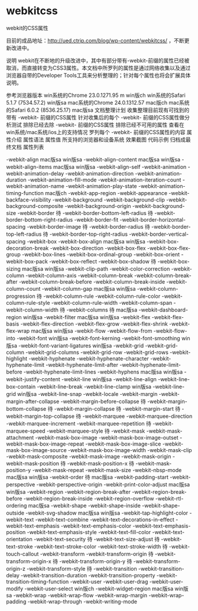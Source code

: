webkitcss
=========
webkit的CSS属性

目前的成品地址：http://ued.ctrip.com/blog/wp-content/webkitcss/ ，不断更新改进中。

说明
webkit在不断地的升级改进中，其中有部分带有-webkit-前缀的属性已经被取消，而直接转变为CSS3属性。本文档中所罗列的属性是通过网络收集以及通过浏览器自带的Developer Tools工具来分析整理的；针对每个属性也将会扩展具体说明。

参考浏览器版本
win系统的Chrome 23.0.1271.95 m win版ch
win系统的Safari 5.1.7 (7534.57.2) win版sa
mac系统的Chrome 24.0.1312.57 mac版ch
mac系统的Safari 6.0.2 (8536.25.17) mac版sa
文档整理计划
收集整理目前现有可找到的带有 -webkit- 前缀的CSS属性
针对收集后的每个 -webkit- 前缀的CSS属性做分析测试
排除已经去除 -webkit- 前缀的CSS属性
排除已经不可用的属性
查看在win系统/mac系统/ios上的支持情况
罗列每个 -webkit- 前缀的CSS属性的内容
属性介绍
属性语法
属性值
所支持的浏览器和设备系统
效果截图
代码示例
归档成最终文档
属性列表

-webkit-align
mac版sa win版sa -webkit-align-content
mac版sa win版sa -webkit-align-items
mac版sa win版sa -webkit-align-self
-webkit-animation
-webkit-animation-delay
-webkit-animation-direction
-webkit-animation-duration
-webkit-animation-fill-mode
-webkit-animation-iteration-count
-webkit-animation-name
-webkit-animation-play-state
-webkit-animation-timing-function
mac版ch -webkit-app-region
-webkit-appearance
-webkit-backface-visibility
-webkit-background
-webkit-background-clip
-webkit-background-composite
-webkit-background-origin
-webkit-background-size
-webkit-border
待 -webkit-border-bottom-left-radius
待 -webkit-border-bottom-right-radius
-webkit-border-fit
-webkit-border-horizontal-spacing
-webkit-border-image
待 -webkit-border-radius
待 -webkit-border-top-left-radius
待 -webkit-border-top-right-radius
-webkit-border-vertical-spacing
-webkit-box
-webkit-box-align
mac版sa win版sa -webkit-box-decoration-break
-webkit-box-direction
-webkit-box-flex
-webkit-box-flex-group
-webkit-box-lines
-webkit-box-ordinal-group
-webkit-box-orient
-webkit-box-pack
-webkit-box-reflect
-webkit-box-shadow
待 -webkit-box-sizing
mac版sa win版sa -webkit-clip-path
-webkit-color-correction
-webkit-column
-webkit-column-axis
-webkit-column-break
-webkit-column-break-after
-webkit-column-break-before
-webkit-column-break-inside
-webkit-column-count
-webkit-column-gap
mac版sa win版sa -webkit-column-progression
待 -webkit-column-rule
-webkit-column-rule-color
-webkit-column-rule-style
-webkit-column-rule-width
-webkit-column-span
-webkit-column-width
待 -webkit-columns
待 mac版sa -webkit-dashboard-region
win版sa -webkit-filter
mac版sa win版sa -webkit-flex
-webkit-flex-basis
-webkit-flex-direction
-webkit-flex-grow
-webkit-flex-shrink
-webkit-flex-wrap
mac版sa win版sa -webkit-flow
-webkit-flow-from
-webkit-flow-into
-webkit-font
win版sa -webkit-font-kerning
-webkit-font-smoothing
win版sa -webkit-font-variant-ligatures
win版sa -webkit-grid
-webkit-grid-column
-webkit-grid-columns
-webkit-grid-row
-webkit-grid-rows
-webkit-highlight
-webkit-hyphenate
-webkit-hyphenate-character
-webkit-hyphenate-limit
-webkit-hyphenate-limit-after
-webkit-hyphenate-limit-before
-webkit-hyphenate-limit-lines
-webkit-hyphens
mac版sa win版sa -webkit-justify-content
-webkit-line
win版sa -webkit-line-align
-webkit-line-box-contain
-webkit-line-break
-webkit-line-clamp
win版sa -webkit-line-grid
win版sa -webkit-line-snap
-webkit-locale
-webkit-margin
-webkit-margin-after-collapse
-webkit-margin-before-collapse
待 -webkit-margin-bottom-collapse
待 -webkit-margin-collapse
待 -webkit-margin-start
待 -webkit-margin-top-collapse
待 -webkit-marquee
-webkit-marquee-direction
-webkit-marquee-increment
-webkit-marquee-repetition
待 -webkit-marquee-speed
-webkit-marquee-style
待 -webkit-mask
-webkit-mask-attachment
-webkit-mask-box-image
-webkit-mask-box-image-outset
-webkit-mask-box-image-repeat
-webkit-mask-box-image-slice
-webkit-mask-box-image-source
-webkit-mask-box-image-width
-webkit-mask-clip
-webkit-mask-composite
-webkit-mask-image
-webkit-mask-origin
-webkit-mask-position
待 -webkit-mask-position-x
待 -webkit-mask-position-y
-webkit-mask-repeat
-webkit-mask-size
-webkit-nbsp-mode
mac版sa win版sa -webkit-order
待 mac版sa -webkit-padding-start
-webkit-perspective
-webkit-perspective-origin
-webkit-print-color-adjust
mac版sa win版sa -webkit-region
-webkit-region-break-after
-webkit-region-break-before
-webkit-region-break-inside
-webkit-region-overflow
-webkit-rtl-ordering
mac版sa -webkit-shape
-webkit-shape-inside
-webkit-shape-outside
-webkit-svg-shadow
mac版sa win版sa -webkit-tap-highlight-color
-webkit-text
-webkit-text-combine
-webkit-text-decorations-in-effect
-webkit-text-emphasis
-webkit-text-emphasis-color
-webkit-text-emphasis-position
-webkit-text-emphasis-style
-webkit-text-fill-color
-webkit-text-orientation
-webkit-text-security
待 -webkit-text-size-adjust
待 -webkit-text-stroke
-webkit-text-stroke-color
-webkit-text-stroke-width
待 -webkit-touch-callout
-webkit-transform
-webkit-transform-origin
待 -webkit-transform-origin-x
待 -webkit-transform-origin-y
待 -webkit-transform-origin-z
-webkit-transform-style
待 -webkit-transition
-webkit-transition-delay
-webkit-transition-duration
-webkit-transition-property
-webkit-transition-timing-function
-webkit-user
-webkit-user-drag
-webkit-user-modify
-webkit-user-select
win版ch -webkit-widget-region
mac版sa win版sa -webkit-wrap
-webkit-wrap-flow
-webkit-wrap-margin
-webkit-wrap-padding
-webkit-wrap-through
-webkit-writing-mode
